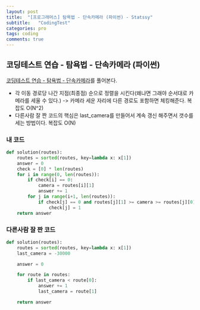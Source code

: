 ```yaml
---
layout: post
title:  "[프로그래머스] 탐욕법 - 단속카메라 (파이썬) - Statssy"
subtitle:   "CodingTest"
categories: pro
tags: coding
comments: true
---
```


## 코딩테스트 연습 - 탐욕법 - 단속카메라 (파이썬)

[코딩테스트 연습 - 탐욕법 - 단속카메라](https://programmers.co.kr/learn/courses/30/lessons/42884)를 풀어본다.
  

- 각 이동 경로당 나간 지점(최종점) 순으로 정렬을 시킨다(왜냐면 그래야 순서대로 카메라를 세울 수 있다.) -> 카메라 세운 자리에 다른 경로도 포함하면 체킹해준다. 복잡도 O(N^2)
- 다른사람 잘 짠 코드의 핵심은 last_camera를 만들어서 계속 갱신 해주면서 갯수를 세는 방법이다. 복잡도 O(N)

### 내 코드

```python
def solution(routes):
    routes = sorted(routes, key=lambda x: x[1])
    answer = 0
    check = [0] * len(routes)
    for i in range(0, len(routes)):
        if check[i] == 0:
            camera = routes[i][1]
            answer += 1
        for j in range(i+1, len(routes)):
            if check[j] == 0 and routes[j][1] >= camera >= routes[j][0]:
                check[j] = 1
    return answer
```


### 다른사람 잘 짠 코드
  
```python
def solution(routes):
    routes = sorted(routes, key=lambda x: x[1])
    last_camera = -30000

    answer = 0

    for route in routes:
        if last_camera < route[0]:
            answer += 1
            last_camera = route[1]

    return answer
```
